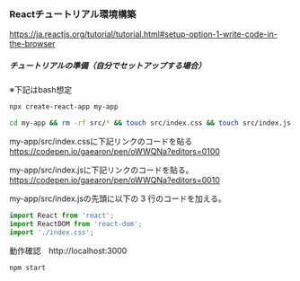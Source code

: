 
### Reactチュートリアル環境構築
https://ja.reactjs.org/tutorial/tutorial.html#setup-option-1-write-code-in-the-browser


##### チュートリアルの準備（自分でセットアップする場合）

※下記はbash想定
``` bash
npx create-react-app my-app

cd my-app && rm -rf src/* && touch src/index.css && touch src/index.js
```

my-app/src/index.cssに下記リンクのコードを貼る
https://codepen.io/gaearon/pen/oWWQNa?editors=0100

my-app/src/index.jsに下記リンクのコードを貼る。
https://codepen.io/gaearon/pen/oWWQNa?editors=0010

my-app/src/index.jsの先頭に以下の 3 行のコードを加える。

``` js
import React from 'react';
import ReactDOM from 'react-dom';
import './index.css';
```

動作確認　http://localhost:3000 
``` bash
npm start
```
